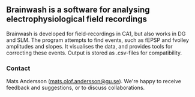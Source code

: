## Brainwash is a software for analysing electrophysiological field recordings
Brainwash is developed for field-recordings in CA1, but also works in DG and SLM.
The program attempts to find events, such as fEPSP and fvolley amplitudes and slopes.
It visualises the data, and provides tools for correcting these events.
Output is stored as .csv-files for compatibility.

### Contact
Mats Andersson (mats.olof.andersson@gu.se). We're happy to receive feedback and suggestions, or to discuss collaborations.